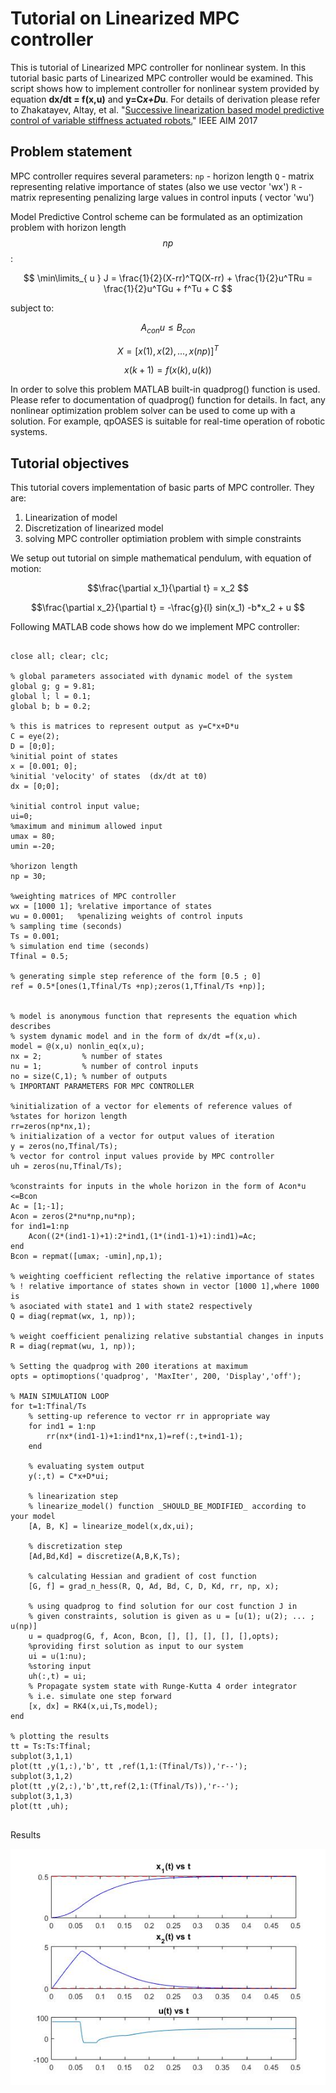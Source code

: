 <script type="text/javascript" async
  src="https://cdnjs.cloudflare.com/ajax/libs/mathjax/2.7.2/MathJax.js?config=TeX-MML-AM_CHTML">
</script>
<script src="//cdnjs.cloudflare.com/ajax/libs/highlight.js/9.4.0/languages/go.min.js"></script>

# Tutorial on Linearized MPC controller

This is tutorial of Linearized MPC controller for nonlinear system. In this tutorial basic parts of Linearized MPC controller would be examined. This script shows how to implement controller for nonlinear system provided by equation **dx/dt = f(x,u)** and **y=C*x+D*u**. For details of derivation please refer to  Zhakatayev, Altay, et al. "[Successive linearization based model predictive control of variable stiffness actuated robots.](http://ieeexplore.ieee.org/document/8014275/)" IEEE AIM 2017

## Problem statement
MPC controller requires several parameters:
`np` - horizon length
`Q`  - matrix representing relative importance of states (also we use vector 'wx')
`R`  - matrix representing penalizing large values in control inputs ( vector 'wu')

Model Predictive Control scheme can be formulated as an optimization problem with horizon length $$np$$:
 
$$ \min\limits_{ u } J = \frac{1}{2}(X-rr)^TQ(X-rr) + \frac{1}{2}u^TRu = \frac{1}{2}u^TGu + f^Tu + C $$

subject to:

$$ A_{con} u \leq B_{con}$$ 

$$ X = [x(1),x(2),...,x(np)]^T $$

$$ x(k+1) = f(x(k),u(k))$$

In order to solve this problem MATLAB built-in quadprog() function is used. Please refer to documentation of quadprog() function for details.
In fact, any nonlinear optimization problem solver can be used to come up with a solution. For example, qpOASES is suitable for real-time operation of robotic systems.

## Tutorial objectives
This tutorial covers implementation of basic parts of MPC controller. They are:
1. Linearization of model 
2. Discretization of linearized model
3. solving MPC controller optimiation problem with simple constraints

We setup out tutorial on simple mathematical pendulum, with equation of motion:

$$\frac{\partial x_1}{\partial t} = x_2 $$ 

$$\frac{\partial x_2}{\partial t} = -\frac{g}{l} sin(x_1) -b*x_2 + u $$

Following MATLAB code shows how do we implement MPC controller:

<pre>
<code class="lang-matlab">
close all; clear; clc;

% global parameters associated with dynamic model of the system 
global g; g = 9.81;  
global l; l = 0.1;  
global b; b = 0.2;  

% this is matrices to represent output as y=C*x+D*u
C = eye(2);
D = [0;0];
%initial point of states
x = [0.001; 0];
%initial 'velocity' of states  (dx/dt at t0)
dx = [0;0];

%initial control input value;
ui=0;
%maximum and minimum allowed input
umax = 80;
umin =-20;

%horizon length
np = 30;

%weighting matrices of MPC controller
wx = [1000 1]; %relative importance of states
wu = 0.0001;   %penalizing weights of control inputs
% sampling time (seconds)
Ts = 0.001;
% simulation end time (seconds)
Tfinal = 0.5;

% generating simple step reference of the form [0.5 ; 0] 
ref = 0.5*[ones(1,Tfinal/Ts +np);zeros(1,Tfinal/Ts +np)];


% model is anonymous function that represents the equation which describes 
% system dynamic model and in the form of dx/dt =f(x,u).
model = @(x,u) nonlin_eq(x,u); 
nx = 2;         % number of states
nu = 1;         % number of control inputs
no = size(C,1); % number of outputs 
% IMPORTANT PARAMETERS FOR MPC CONTROLLER

%initialization of a vector for elements of reference values of
%states for horizon length 
rr=zeros(np*nx,1);
% initialization of a vector for output values of iteration
y = zeros(no,Tfinal/Ts);
% vector for control input values provide by MPC controller
uh = zeros(nu,Tfinal/Ts);

%constraints for inputs in the whole horizon in the form of Acon*u <=Bcon
Ac = [1;-1];
Acon = zeros(2*nu*np,nu*np);
for ind1=1:np
    Acon((2*(ind1-1)+1):2*ind1,(1*(ind1-1)+1):ind1)=Ac;
end
Bcon = repmat([umax; -umin],np,1);

% weighting coefficient reflecting the relative importance of states  
% ! relative importance of states shown in vector [1000 1],where 1000 is
% asociated with state1 and 1 with state2 respectively
Q = diag(repmat(wx, 1, np)); 

% weight coefficient penalizing relative substantial changes in inputs 
R = diag(repmat(wu, 1, np));

% Setting the quadprog with 200 iterations at maximum
opts = optimoptions('quadprog', 'MaxIter', 200, 'Display','off');

% MAIN SIMULATION LOOP
for t=1:Tfinal/Ts
    % setting-up reference to vector rr in appropriate way
    for ind1 = 1:np
        rr(nx*(ind1-1)+1:ind1*nx,1)=ref(:,t+ind1-1);
    end
    
    % evaluating system output
    y(:,t) = C*x+D*ui;
    
    % linearization step
    % linearize_model() function _SHOULD_BE_MODIFIED_ according to your model
    [A, B, K] = linearize_model(x,dx,ui);
    
    % discretization step
    [Ad,Bd,Kd] = discretize(A,B,K,Ts);

    % calculating Hessian and gradient of cost function
    [G, f] = grad_n_hess(R, Q, Ad, Bd, C, D, Kd, rr, np, x);
    
    % using quadprog to find solution for our cost function J in
    % given constraints, solution is given as u = [u(1); u(2); ... ; u(np)]
    u = quadprog(G, f, Acon, Bcon, [], [], [], [], [],opts);
    %providing first solution as input to our system
    ui = u(1:nu);
    %storing input
    uh(:,t) = ui;
    % Propagate system state with Runge-Kutta 4 order integrator
    % i.e. simulate one step forward
    [x, dx] = RK4(x,ui,Ts,model);
end

% plotting the results
tt = Ts:Ts:Tfinal;
subplot(3,1,1)
plot(tt ,y(1,:),'b', tt ,ref(1,1:(Tfinal/Ts)),'r--');
subplot(3,1,2)
plot(tt ,y(2,:),'b',tt,ref(2,1:(Tfinal/Ts)),'r--');
subplot(3,1,3)
plot(tt ,uh);
</code>
</pre>

Results

![figure 1](figure1.jpg)
